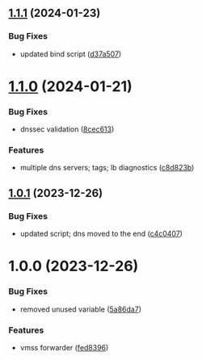 ## [1.1.1](https://github.com/data-platform-hq/terraform-azurerm-vmss-forwarder/compare/v1.1.0...v1.1.1) (2024-01-23)


### Bug Fixes

* updated bind script ([d37a507](https://github.com/data-platform-hq/terraform-azurerm-vmss-forwarder/commit/d37a5077d893c7c9c4c848ce03d4375e82c0b9f1))

# [1.1.0](https://github.com/data-platform-hq/terraform-azurerm-vmss-forwarder/compare/v1.0.1...v1.1.0) (2024-01-21)


### Bug Fixes

* dnssec validation ([8cec613](https://github.com/data-platform-hq/terraform-azurerm-vmss-forwarder/commit/8cec6133e7f30b3e6722a298c6414a4678d71084))


### Features

* multiple dns servers; tags; lb diagnostics ([c8d823b](https://github.com/data-platform-hq/terraform-azurerm-vmss-forwarder/commit/c8d823b14b290a8d25368708897b1c41d77a82dd))

## [1.0.1](https://github.com/data-platform-hq/terraform-azurerm-vmss-forwarder/compare/v1.0.0...v1.0.1) (2023-12-26)


### Bug Fixes

* updated script; dns moved to the end ([c4c0407](https://github.com/data-platform-hq/terraform-azurerm-vmss-forwarder/commit/c4c04078da0cebbeed82f8c9aaf436e9d7cfc9d7))

# 1.0.0 (2023-12-26)


### Bug Fixes

* removed unused variable ([5a86da7](https://github.com/data-platform-hq/terraform-azurerm-vmss-forwarder/commit/5a86da74a511f1d78aa499015722b02eb1f68f53))


### Features

* vmss forwarder ([fed8396](https://github.com/data-platform-hq/terraform-azurerm-vmss-forwarder/commit/fed8396814458a74caf462c2b1276db16a633270))
